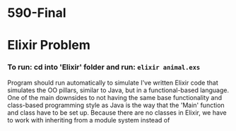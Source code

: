 # 590-Final

# Elixir Problem 
### To run: cd into 'Elixir' folder and run: ```elixir animal.exs```
Program should run automatically to simulate 
I've written Elixir code that simulates the OO pillars, similar to Java, but in a functional-based language. One of the main downsides to not having the same base functionality and class-based programming style as Java is the way that the 'Main' function and class have to be set up. Because there are no classes in Elixir, we have to work with inheriting from a module system instead of 
